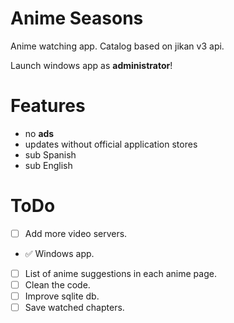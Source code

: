 # Anime Seasons

Anime watching app. Catalog based on jikan v3 api. 

Launch windows app as **administrator**!

# Features

* no **ads**
* updates without official application stores
* sub Spanish
* sub English

# ToDo

* [ ] Add more video servers.
* ✅ Windows app.
* [ ] List of anime suggestions in each anime page.
* [ ] Clean the code.
* [ ] Improve sqlite db.
* [ ] Save watched chapters.
